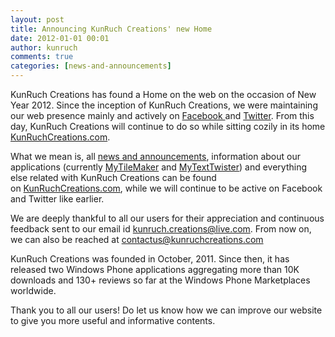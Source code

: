 ```yaml
---
layout: post
title: Announcing KunRuch Creations' new Home
date: 2012-01-01 00:01
author: kunruch
comments: true
categories: [news-and-announcements]
---
```

KunRuch Creations has found a Home on the web on the occasion of New Year 2012. Since the inception of KunRuch Creations, we were maintaining our web presence mainly and actively on <a title="KunRuch Creations on Facebook" href="http://www.facebook.com/kunruchcreations" target="_blank">Facebook </a>and <a title="KunRuch Creations on Twitter" href="http://twitter.com/kunruch" target="_blank">Twitter</a>. From this day, KunRuch Creations will continue to do so while sitting cozily in its home <a title="KunRuch Creations" href="http://kunruchcreations.com/" target="_blank">KunRuchCreations.com</a>.

What we mean is, all <a title="News and Announcements by KunRuch Creations" href="http://kunruchcreations.com/category/news-and-announcements/" target="_blank">news and announcements</a>, information about our applications (currently <a title="MyTileMaker" href="http://kunruchcreations.com/mytilemaker/" target="_blank">MyTileMaker</a> and <a title="MyTextTwister" href="http://kunruchcreations.com/mytexttwister/" target="_blank">MyTextTwister</a>) and everything else related with KunRuch Creations can be found on <a title="KunRuch Creations" href="http://kunruchcreations.com/" target="_blank">KunRuchCreations.com</a>, while we will continue to be active on Facebook and Twitter like earlier.

We are deeply thankful to all our users for their appreciation and continuous feedback sent to our email id <a title="mailto:kunruch.creations@live.com" href="mailto:kunruch.creations@live.com">kunruch.creations@live.com</a>. From now on, we can also be reached at <a title="mailto:contactus@kunruchcreations.com" href="mailto:contactus@kunruchcreations.com">contactus@kunruchcreations.com</a>

KunRuch Creations was founded in October, 2011. Since then, it has released two Windows Phone applications aggregating more than 10K downloads and 130+ reviews so far at the Windows Phone Marketplaces worldwide.

Thank you to all our users! Do let us know how we can improve our website to give you more useful and informative contents.
